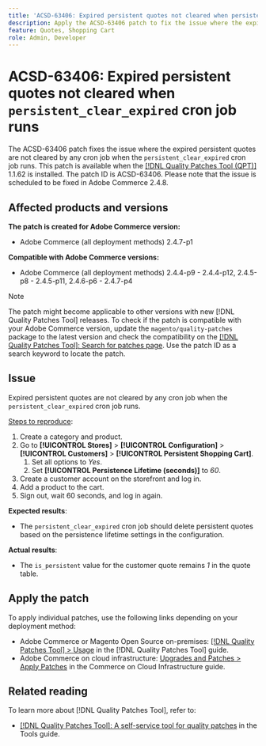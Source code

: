 ```yaml
---
title: 'ACSD-63406: Expired persistent quotes not cleared when persistent_clear_expired cron job runs'
description: Apply the ACSD-63406 patch to fix the issue where the expired persistent quotes are not cleared by any cron job when the `persistent_clear_expired` cron job runs.
feature: Quotes, Shopping Cart
role: Admin, Developer
---
```


# ACSD-63406: Expired persistent quotes not cleared when `persistent_clear_expired` cron job runs

The ACSD-63406 patch fixes the issue where the expired persistent quotes are not cleared by any cron job when the `persistent_clear_expired` cron job runs. This patch is available when the [[!DNL Quality Patches Tool (QPT)]](/help/tools/quality-patches-tool/quality-patches-tool-to-self-serve-quality-patches.md) 1.1.62 is installed. The patch ID is ACSD-63406. Please note that the issue is scheduled to be fixed in Adobe Commerce 2.4.8.

## Affected products and versions

**The patch is created for Adobe Commerce version:**

* Adobe Commerce (all deployment methods) 2.4.7-p1

**Compatible with Adobe Commerce versions:**

* Adobe Commerce (all deployment methods) 2.4.4-p9 - 2.4.4-p12, 2.4.5-p8 - 2.4.5-p11, 2.4.6-p6 - 2.4.7-p4

>[!NOTE]
>
>The patch might become applicable to other versions with new [!DNL Quality Patches Tool] releases. To check if the patch is compatible with your Adobe Commerce version, update the `magento/quality-patches` package to the latest version and check the compatibility on the [[!DNL Quality Patches Tool]: Search for patches page](https://experienceleague.adobe.com/tools/commerce-quality-patches/index.html). Use the patch ID as a search keyword to locate the patch.

## Issue

Expired persistent quotes are not cleared by any cron job when the `persistent_clear_expired` cron job runs.

<u>Steps to reproduce</u>:

1. Create a category and product.
1. Go to **[!UICONTROL Stores]** > **[!UICONTROL Configuration]** > **[!UICONTROL Customers]** > **[!UICONTROL Persistent Shopping Cart]**.
    1. Set all options to *Yes*.
    1. Set **[!UICONTROL Persistence Lifetime (seconds)]** to *60*.
1. Create a customer account on the storefront and log in.
1. Add a product to the cart.
1. Sign out, wait 60 seconds, and log in again.

**Expected results**: 

* The `persistent_clear_expired` cron job should delete persistent quotes based on the persistence lifetime settings in the configuration.

**Actual results**:

* The `is_persistent` value for the customer quote remains *1* in the quote table.

## Apply the patch

To apply individual patches, use the following links depending on your deployment method:

* Adobe Commerce or Magento Open Source on-premises: [[!DNL Quality Patches Tool] > Usage](/help/tools/quality-patches-tool/usage.md) in the [!DNL Quality Patches Tool] guide.
* Adobe Commerce on cloud infrastructure: [Upgrades and Patches > Apply Patches](https://experienceleague.adobe.com/docs/commerce-cloud-service/user-guide/develop/upgrade/apply-patches.html) in the Commerce on Cloud Infrastructure guide.


## Related reading

To learn more about [!DNL Quality Patches Tool], refer to:

* [[!DNL Quality Patches Tool]: A self-service tool for quality patches](/help/tools/quality-patches-tool/quality-patches-tool-to-self-serve-quality-patches.md) in the Tools guide.
